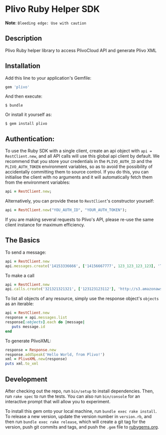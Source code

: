 # Plivo Ruby Helper SDK

**Note**: `Bleeding edge: Use with caution`

## Description
Plivo Ruby helper library to access PlivoCloud API and generate Plivo XML

## Installation
Add this line to your application's Gemfile:

```ruby
gem 'plivo'
```

And then execute:

    $ bundle

Or install it yourself as:

    $ gem install plivo

## Authentication:

To use the Ruby SDK with a single client, create an api object with `api = RestClient.new`, and all API calls will use this global api client by default.
We recommend that you store your credentials in the `PLIVO_AUTH_ID` and the `PLIVO_AUTH_TOKEN` environment variables, so as to avoid the possibility of accidentally committing them to source control. If you do this, you can initialise the client with no arguments and it will automatically fetch them from the environment variables:

```ruby
api = RestClient.new;
```

Alternatively, you can provide these to `RestClient`'s constructor yourself:

```ruby
api = RestClient.new("YOU_AUTH_ID", "YOUR_AUTH_TOKEN");
```

If you are making several requests to Plivo's API, please re-use the same client instance for maximum efficiency.

## The Basics

To send a message:

```ruby
api = RestClient.new
api.messages.create('14153336666', ['14156667777', 123_123_123_123], 'Test Message')
```

To make a call

```ruby
api = RestClient.new
api.calls.create('321321321321', ['123123123112'], 'http://s3.amazonaws.com/static.plivo.com/answer.xml')
```

To list all objects of any resource, simply use the response object's `objects` as an iterable:

```ruby
api = RestClient.new
response = api.messages.list
response[:objects].each do |message|
   puts message.id
end
```

To generate PlivoXML:

```ruby
response = Response.new
response.addSpeak('Hello World, from Plivo!')
xml = PlivoXML.new(response)
puts xml.to_xml
```

## Development

After checking out the repo, run `bin/setup` to install dependencies. Then, run `rake spec` to run the tests. You can also run `bin/console` for an interactive prompt that will allow you to experiment.

To install this gem onto your local machine, run `bundle exec rake install`. To release a new version, update the version number in `version.rb`, and then run `bundle exec rake release`, which will create a git tag for the version, push git commits and tags, and push the `.gem` file to [rubygems.org](https://rubygems.org).